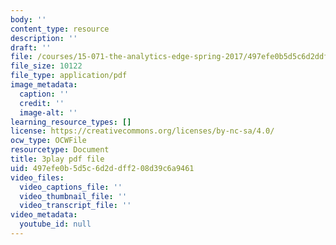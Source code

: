 ```yaml
---
body: ''
content_type: resource
description: ''
draft: ''
file: /courses/15-071-the-analytics-edge-spring-2017/497efe0b5d5c6d2ddff208d39c6a9461_MYcoFYXPba4.pdf
file_size: 10122
file_type: application/pdf
image_metadata:
  caption: ''
  credit: ''
  image-alt: ''
learning_resource_types: []
license: https://creativecommons.org/licenses/by-nc-sa/4.0/
ocw_type: OCWFile
resourcetype: Document
title: 3play pdf file
uid: 497efe0b-5d5c-6d2d-dff2-08d39c6a9461
video_files:
  video_captions_file: ''
  video_thumbnail_file: ''
  video_transcript_file: ''
video_metadata:
  youtube_id: null
---
```

